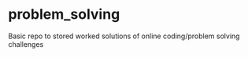# problem_solving
Basic repo to stored worked solutions of online coding/problem solving challenges
